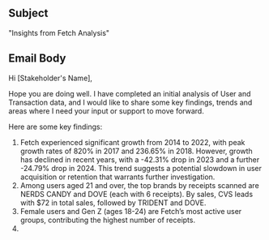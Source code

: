 ## Subject
"Insights from Fetch Analysis"

## Email Body
Hi [Stakeholder's Name],

Hope you are doing well. I have completed an initial analysis of User and Transaction data, and I would like to share some key findings, trends and areas where I need your input or support to move forward.

Here are some key findings:
1. Fetch experienced significant growth from 2014 to 2022, with peak growth rates of 820% in 2017 and 236.65% in 2018. However, growth has declined in recent years, with a -42.31% drop in 2023 and a further -24.79% drop in 2024. This trend suggests a potential slowdown in user acquisition or retention that warrants further investigation.
2. Among users aged 21 and over, the top brands by receipts scanned are NERDS CANDY and DOVE (each with 6 receipts). By sales, CVS leads with $72 in total sales, followed by TRIDENT and DOVE.
3. Female users and Gen Z (ages 18-24) are Fetch’s most active user groups, contributing the highest number of receipts.
4. 
